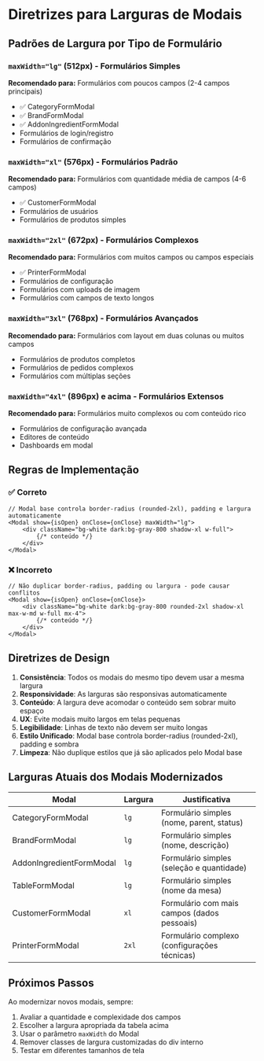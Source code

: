 # Diretrizes para Larguras de Modais

## Padrões de Largura por Tipo de Formulário

### `maxWidth="lg"` (512px) - Formulários Simples
**Recomendado para:** Formulários com poucos campos (2-4 campos principais)
- ✅ CategoryFormModal
- ✅ BrandFormModal 
- ✅ AddonIngredientFormModal
- Formulários de login/registro
- Formulários de confirmação

### `maxWidth="xl"` (576px) - Formulários Padrão
**Recomendado para:** Formulários com quantidade média de campos (4-6 campos)
- ✅ CustomerFormModal
- Formulários de usuários
- Formulários de produtos simples

### `maxWidth="2xl"` (672px) - Formulários Complexos
**Recomendado para:** Formulários com muitos campos ou campos especiais
- ✅ PrinterFormModal
- Formulários de configuração
- Formulários com uploads de imagem
- Formulários com campos de texto longos

### `maxWidth="3xl"` (768px) - Formulários Avançados
**Recomendado para:** Formulários com layout em duas colunas ou muitos campos
- Formulários de produtos completos
- Formulários de pedidos complexos
- Formulários com múltiplas seções

### `maxWidth="4xl"` (896px) e acima - Formulários Extensos
**Recomendado para:** Formulários muito complexos ou com conteúdo rico
- Formulários de configuração avançada
- Editores de conteúdo
- Dashboards em modal

## Regras de Implementação

### ✅ Correto
```tsx
// Modal base controla border-radius (rounded-2xl), padding e largura automaticamente
<Modal show={isOpen} onClose={onClose} maxWidth="lg">
    <div className="bg-white dark:bg-gray-800 shadow-xl w-full">
        {/* conteúdo */}
    </div>
</Modal>
```

### ❌ Incorreto
```tsx
// Não duplicar border-radius, padding ou largura - pode causar conflitos
<Modal show={isOpen} onClose={onClose}>
    <div className="bg-white dark:bg-gray-800 rounded-2xl shadow-xl max-w-md w-full mx-4">
        {/* conteúdo */}
    </div>
</Modal>
```

## Diretrizes de Design

1. **Consistência**: Todos os modais do mesmo tipo devem usar a mesma largura
2. **Responsividade**: As larguras são responsivas automaticamente
3. **Conteúdo**: A largura deve acomodar o conteúdo sem sobrar muito espaço
4. **UX**: Evite modais muito largos em telas pequenas
5. **Legibilidade**: Linhas de texto não devem ser muito longas
6. **Estilo Unificado**: Modal base controla border-radius (rounded-2xl), padding e sombra
7. **Limpeza**: Não duplique estilos que já são aplicados pelo Modal base

## Larguras Atuais dos Modais Modernizados

| Modal | Largura | Justificativa |
|-------|---------|---------------|
| CategoryFormModal | `lg` | Formulário simples (nome, parent, status) |
| BrandFormModal | `lg` | Formulário simples (nome, descrição) |
| AddonIngredientFormModal | `lg` | Formulário simples (seleção e quantidade) |
| TableFormModal | `lg` | Formulário simples (nome da mesa) |
| CustomerFormModal | `xl` | Formulário com mais campos (dados pessoais) |
| PrinterFormModal | `2xl` | Formulário complexo (configurações técnicas) |

## Próximos Passos

Ao modernizar novos modais, sempre:
1. Avaliar a quantidade e complexidade dos campos
2. Escolher a largura apropriada da tabela acima
3. Usar o parâmetro `maxWidth` do Modal
4. Remover classes de largura customizadas do div interno
5. Testar em diferentes tamanhos de tela